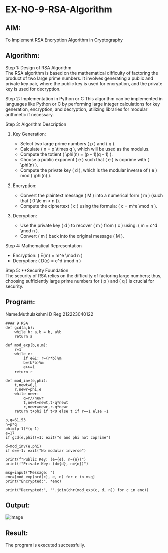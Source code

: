# EX-NO-9-RSA-Algorithm

## AIM:
To Implement RSA Encryption Algorithm in Cryptography

## Algorithm:


Step 1: Design of RSA Algorithm  
The RSA algorithm is based on the mathematical difficulty of factoring the product of two large prime numbers. It involves generating a public and private key pair, where the public key is used for encryption, and the private key is used for decryption.

Step 2: Implementation in Python or C 
This algorithm can be implemented in languages like Python or C by performing large integer calculations for key generation, encryption, and decryption, utilizing libraries for modular arithmetic if necessary.

Step 3: Algorithm Description  
1. Key Generation:
   - Select two large prime numbers \( p \) and \( q \).
   - Calculate \( n = p \times q \), which will be used as the modulus.
   - Compute the totient \( \phi(n) = (p - 1)(q - 1) \).
   - Choose a public exponent \( e \) such that \( e \) is coprime with \( \phi(n) \).
   - Compute the private key \( d \), which is the modular inverse of \( e \) mod \( \phi(n) \).

2. Encryption:
   - Convert the plaintext message \( M \) into a numerical form \( m \) (such that \( 0 \le m < n \)).
   - Compute the ciphertext \( c \) using the formula: \( c = m^e \mod n \).

3. Decryption:
   - Use the private key \( d \) to recover \( m \) from \( c \) using: \( m = c^d \mod n \).
   - Convert \( m \) back into the original message \( M \).

Step 4: Mathematical Representation  
- Encryption: \( E(m) = m^e \mod n \)
- Decryption: \( D(c) = c^d \mod n \)

Step 5: **Security Foundation  
The security of RSA relies on the difficulty of factoring large numbers; thus, choosing sufficiently large prime numbers for \( p \) and \( q \) is crucial for security.

## Program:

Name:Muthulakshmi D
Reg:212223040122

```
#### 9 RSA
def gcd(a,b):
    while b: a,b = b, a%b
    return a

def mod_exp(b,e,m):
    r=1
    while e:
        if e&1: r=(r*b)%m
        b=(b*b)%m
        e>>=1
    return r

def mod_inv(e,phi):
    t,newt=0,1
    r,newr=phi,e
    while newr:
        q=r//newr
        t,newt=newt,t-q*newt
        r,newr=newr,r-q*newr
    return t+phi if t<0 else t if r==1 else -1

p,q=61,53
n=p*q
phi=(p-1)*(q-1)
e=17
if gcd(e,phi)!=1: exit("e and phi not coprime")

d=mod_inv(e,phi)
if d==-1: exit("No modular inverse")

print(f"Public Key: (e={e}, n={n})")
print(f"Private Key: (d={d}, n={n})")

msg=input("Message: ")
enc=[mod_exp(ord(c), e, n) for c in msg]
print("Encrypted:", *enc)

print("Decrypted:", ''.join(chr(mod_exp(c, d, n)) for c in enc))

```


## Output:

![image](https://github.com/user-attachments/assets/a39848c8-dff6-4597-b0ea-bfe248950466)


## Result:
 The program is executed successfully.
